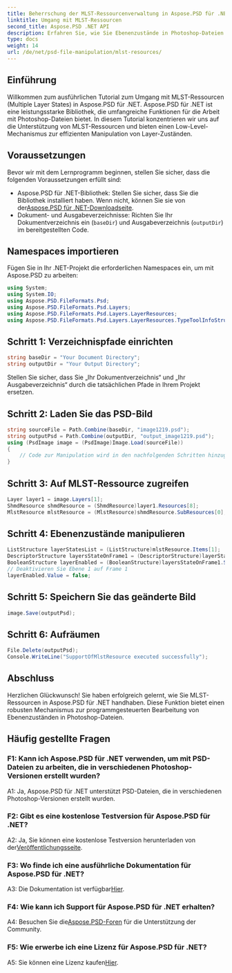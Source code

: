 ```yaml
---
title: Beherrschung der MLST-Ressourcenverwaltung in Aspose.PSD für .NET
linktitle: Umgang mit MLST-Ressourcen
second_title: Aspose.PSD .NET API
description: Erfahren Sie, wie Sie Ebenenzustände in Photoshop-Dateien mit Aspose.PSD für .NET bearbeiten. Folgen Sie unserer Schritt-für-Schritt-Anleitung zur effizienten Handhabung von MLST-Ressourcen.
type: docs
weight: 14
url: /de/net/psd-file-manipulation/mlst-resources/
---
```

## Einführung
Willkommen zum ausführlichen Tutorial zum Umgang mit MLST-Ressourcen (Multiple Layer States) in Aspose.PSD für .NET. Aspose.PSD für .NET ist eine leistungsstarke Bibliothek, die umfangreiche Funktionen für die Arbeit mit Photoshop-Dateien bietet. In diesem Tutorial konzentrieren wir uns auf die Unterstützung von MLST-Ressourcen und bieten einen Low-Level-Mechanismus zur effizienten Manipulation von Layer-Zuständen.
## Voraussetzungen
Bevor wir mit dem Lernprogramm beginnen, stellen Sie sicher, dass die folgenden Voraussetzungen erfüllt sind:
-  Aspose.PSD für .NET-Bibliothek: Stellen Sie sicher, dass Sie die Bibliothek installiert haben. Wenn nicht, können Sie sie von der[Aspose.PSD für .NET-Downloadseite](https://releases.aspose.com/psd/net/).
- Dokument- und Ausgabeverzeichnisse: Richten Sie Ihr Dokumentverzeichnis ein (`baseDir`) und Ausgabeverzeichnis (`outputDir`) im bereitgestellten Code.
## Namespaces importieren
Fügen Sie in Ihr .NET-Projekt die erforderlichen Namespaces ein, um mit Aspose.PSD zu arbeiten:
```csharp
using System;
using System.IO;
using Aspose.PSD.FileFormats.Psd;
using Aspose.PSD.FileFormats.Psd.Layers;
using Aspose.PSD.FileFormats.Psd.Layers.LayerResources;
using Aspose.PSD.FileFormats.Psd.Layers.LayerResources.TypeToolInfoStructures;
```
## Schritt 1: Verzeichnispfade einrichten
```csharp
string baseDir = "Your Document Directory";
string outputDir = "Your Output Directory";
```
Stellen Sie sicher, dass Sie „Ihr Dokumentverzeichnis“ und „Ihr Ausgabeverzeichnis“ durch die tatsächlichen Pfade in Ihrem Projekt ersetzen.
## Schritt 2: Laden Sie das PSD-Bild
```csharp
string sourceFile = Path.Combine(baseDir, "image1219.psd");
string outputPsd = Path.Combine(outputDir, "output_image1219.psd");
using (PsdImage image = (PsdImage)Image.Load(sourceFile))
{
    // Code zur Manipulation wird in den nachfolgenden Schritten hinzugefügt.
}
```
## Schritt 3: Auf MLST-Ressource zugreifen
```csharp
Layer layer1 = image.Layers[1];
ShmdResource shmdResource = (ShmdResource)layer1.Resources[8];
MlstResource mlstResource = (MlstResource)shmdResource.SubResources[0];
```
## Schritt 4: Ebenenzustände manipulieren
```csharp
ListStructure layerStatesList = (ListStructure)mlstResource.Items[1];
DescriptorStructure layersStateOnFrame1 = (DescriptorStructure)layerStatesList.Types[1];
BooleanStructure layerEnabled = (BooleanStructure)layersStateOnFrame1.Structures[0];
// Deaktivieren Sie Ebene 1 auf Frame 1
layerEnabled.Value = false;
```
## Schritt 5: Speichern Sie das geänderte Bild
```csharp
image.Save(outputPsd);
```
## Schritt 6: Aufräumen
```csharp
File.Delete(outputPsd);
Console.WriteLine("SupportOfMlstResource executed successfully");
```
## Abschluss

Herzlichen Glückwunsch! Sie haben erfolgreich gelernt, wie Sie MLST-Ressourcen in Aspose.PSD für .NET handhaben. Diese Funktion bietet einen robusten Mechanismus zur programmgesteuerten Bearbeitung von Ebenenzuständen in Photoshop-Dateien.

## Häufig gestellte Fragen

### F1: Kann ich Aspose.PSD für .NET verwenden, um mit PSD-Dateien zu arbeiten, die in verschiedenen Photoshop-Versionen erstellt wurden?

A1: Ja, Aspose.PSD für .NET unterstützt PSD-Dateien, die in verschiedenen Photoshop-Versionen erstellt wurden.

### F2: Gibt es eine kostenlose Testversion für Aspose.PSD für .NET?

 A2: Ja, Sie können eine kostenlose Testversion herunterladen von der[Veröffentlichungsseite](https://releases.aspose.com/).

### F3: Wo finde ich eine ausführliche Dokumentation für Aspose.PSD für .NET?

A3: Die Dokumentation ist verfügbar[Hier](https://reference.aspose.com/psd/net/).

### F4: Wie kann ich Support für Aspose.PSD für .NET erhalten?

 A4: Besuchen Sie die[Aspose.PSD-Foren](https://forum.aspose.com/c/psd/34) für die Unterstützung der Community.

### F5: Wie erwerbe ich eine Lizenz für Aspose.PSD für .NET?

 A5: Sie können eine Lizenz kaufen[Hier](https://purchase.aspose.com/buy).